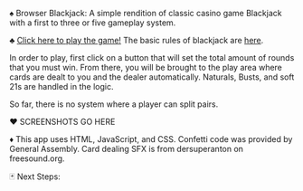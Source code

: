 ♠ Browser Blackjack: A simple rendition of classic casino game Blackjack with a first to three or five gameplay system.

♣ [Click here to play the game!](https://rohanpnaher.github.io/browser-blackjack/)
The basic rules of blackjack are [here](https://bicyclecards.com/how-to-play/blackjack/). 

In order to play, first click on a button that will set the total amount of rounds that you must win.
From there, you will be brought to the play area where cards are dealt to you and the dealer automatically. Naturals, Busts, and soft 21s are handled in the logic.

So far, there is no system where a player can split pairs. 

♥ SCREENSHOTS GO HERE

♦ This app uses HTML, JavaScript, and CSS.
Confetti code was provided by General Assembly.
Card dealing SFX is from dersuperanton on freesound.org.

🃏 Next Steps: 
